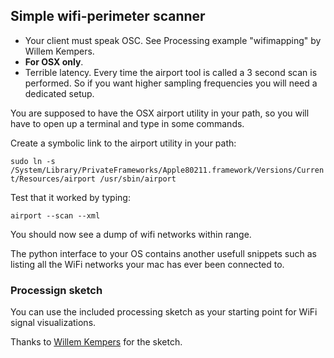 ## Simple wifi-perimeter scanner

- Your client must speak OSC. See Processing example "wifimapping" by Willem Kempers.
- **For OSX only**.
- Terrible latency. Every time the airport tool is called a 3 second scan is performed. So if you want higher sampling frequencies you will need a dedicated setup.

You are supposed to have the OSX airport utility in your path, so you will have to open up a terminal and type in some commands.

Create a symbolic link to the airport utility in your path:

`sudo ln -s /System/Library/PrivateFrameworks/Apple80211.framework/Versions/Current/Resources/airport /usr/sbin/airport`

Test that it worked by typing:

`airport --scan --xml`

You should now see a dump of wifi networks within range.

The python interface to your OS contains another usefull snippets such as listing all the WiFi networks your mac has ever been connected to.

### Processign sketch
You can use the included processing sketch as your starting point for WiFi signal visualizations.

Thanks to [Willem Kempers](http://willemkempers.nl/) for the sketch.
